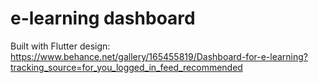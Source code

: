 # e-learning dashboard
Built with Flutter
design: https://www.behance.net/gallery/165455819/Dashboard-for-e-learning?tracking_source=for_you_logged_in_feed_recommended
